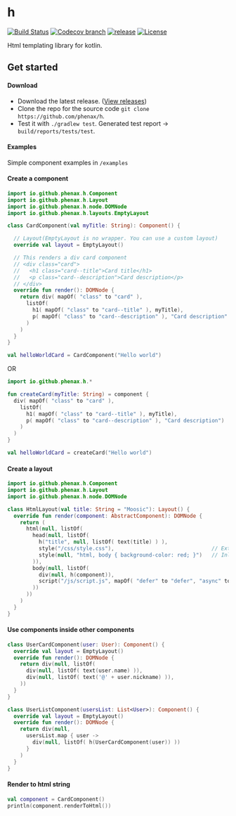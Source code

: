 # h
[![Build Status](https://img.shields.io/circleci/project/github/RedSparr0w/node-csgo-parser.svg?style=for-the-badge)](https://circleci.com/gh/phenax/h)
[![Codecov branch](https://img.shields.io/codecov/c/github/phenax/h/master.svg?style=for-the-badge)](https://codecov.io/gh/phenax/h)
[![release](http://github-release-version.herokuapp.com/github/phenax/h/release.svg?style=for-the-badge)](https://github.com/phenax/h/releases/latest)
[![License](https://img.shields.io/badge/License-Apache%202.0-blue.svg?style=for-the-badge)](https://opensource.org/licenses/Apache-2.0)

Html templating library for kotlin.


## Get started

#### Download
* Download  the latest release. ([View releases](https://github.com/phenax/h/releases))
* Clone the repo for the source code `git clone https://github.com/phenax/h`.
* Test it with `./gradlew test`. Generated test report -> `build/reports/tests/test`.

#### Examples
Simple component examples in `/examples`


#### Create a component

```kotlin
import io.github.phenax.h.Component
import io.github.phenax.h.Layout
import io.github.phenax.h.node.DOMNode
import io.github.phenax.h.layouts.EmptyLayout

class CardComponent(val myTitle: String): Component() {

  // Layout(EmptyLayout is no wrapper. You can use a custom layout)
  override val layout = EmptyLayout()

  // This renders a div card component
  // <div class="card">
  //   <h1 class="card--title">Card title</h1>
  //   <p class="card--description">Card description</p>
  // </div>
  override fun render(): DOMNode {
    return div( mapOf( "class" to "card" ),
      listOf(
        h1( mapOf( "class" to "card--title" ), myTitle),
        p( mapOf( "class" to "card--description" ), "Card description" )
      )
    )
  }
}

val helloWorldCard = CardComponent("Hello world")
```

OR

```kotlin
import io.github.phenax.h.*

fun createCard(myTitle: String) = component {
  div( mapOf( "class" to "card" ),
    listOf(
      h1( mapOf( "class" to "card--title" ), myTitle),
      p( mapOf( "class" to "card--description" ), "Card description")
    )
  )
}

val helloWorldCard = createCard("Hello world")
```

#### Create a layout
```kotlin
import io.github.phenax.h.Component
import io.github.phenax.h.Layout
import io.github.phenax.h.node.DOMNode

class HtmlLayout(val title: String = "Moosic"): Layout() {
  override fun render(component: AbstractComponent): DOMNode {
    return (
      html(null, listOf(
        head(null, listOf(
          h("title", null, listOf( text(title) ) ),
          style("/css/style.css"),                               // External stylesheet
          style(null, "html, body { background-color: red; }")   // Inline style
        )),
        body(null, listOf(
          div(null, h(component)),
          script("/js/script.js", mapOf( "defer" to "defer", "async" to "async" ))
        ))
      ))
    )
  }
}
```


#### Use components inside other components
```kotlin
class UserCardComponent(user: User): Component() {
  override val layout = EmptyLayout()
  override fun render(): DOMNode {
    return div(null, listOf(
      div(null, listOf( text(user.name) )),
      div(null, listOf( text('@' + user.nickname) )),
    ))
  }
}

class UserListComponent(usersList: List<User>): Component() {
  override val layout = EmptyLayout()
  override fun render(): DOMNode {
    return div(null,
      usersList.map { user ->
        div(null, listOf( h(UserCardComponent(user)) ))
      }
    )
  }
}
```


#### Render to html string
```kotlin
val component = CardComponent()
println(component.renderToHtml())
```

